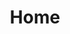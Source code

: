 ---
layout: locationhome
title: Home
permalink: /san-diego/
locale: en
order: 1
businessHours: Business Hours
hours: 
  Mon: 3:30 PM – 6:30 PM
  Tue: 3:30 PM – 6:30 PM
  Wed: 3:30 PM – 6:30 PM
  Thu: 3:30 PM – 6:30 PM
  Fri: 3:30 PM – 6:30 PM
  Sat: 10:00 AM - 3:00 PM
  Sun: Closed
background: /locations/san-diego/images/san-diego-bg.png
embedmapsrc:  https://www.google.com/maps/embed?pb=!1m18!1m12!1m3!1d3347.584198816171!2d-117.15738712216769!3d32.96198567358704!2m3!1f0!2f0!3f0!3m2!1i1024!2i768!4f13.1!3m3!1m2!1s0x80dbf81eb12cf39d%3A0xd553ac0625a5618b!2s7835%20Highlands%20Village%20Pl%20d105%2C%20San%20Diego%2C%20CA%2092129!5e0!3m2!1sen!2sus!4v1725983391416!5m2!1sen!2sus
---